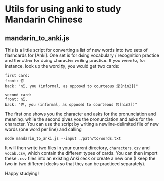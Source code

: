 # Utils for using anki to study Mandarin Chinese

## mandarin_to_anki.js

This is a little script for converting a list of new words into two sets
of flashcards for [Anki]. One set is for doing vocabulary / recognition
practice and the other for doing character writing practice. If you were
to, for instance, look up the word 你, you would get two cards:

```
first card:
front: 你
back: "nǐ, you (informal, as opposed to courteous 您[nin2])"

second card:
front: nǐ,
back: "你, you (informal, as opposed to courteous 您[nin2])"
```

The first one shows you the character and asks for the pronunciation and
meaning, while the second gives you the pronunciation and asks for the
character. You can use the script by writing a newline-delimited file of
new words (one word per line) and calling

```
node mandarin_to_anki.js --input ./path/to/words.txt
```

It will then write two files in your current directory, `characters.csv`
and `vocab.csv`, which contain the different types of cards. You can then
import these `.csv` files into an existing Anki deck or create a new one
(I keep the two in two different decks so that they can be practiced
separately).

Happy studying!
